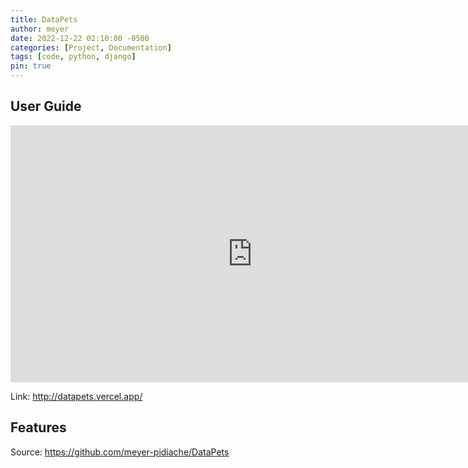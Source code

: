 ```yaml
---
title: DataPets
author: meyer
date: 2022-12-22 02:10:00 -0500
categories: [Project, Documentation]
tags: [code, python, django]
pin: true
---
```


## User Guide

<iframe width="773" height="411" src="https://www.youtube.com/embed/E6UKNqPXkew" title="DATAPETS - MISION TIC 2022, RUTA 2 - UTP, GRUPO 50." frameborder="0" allow="accelerometer; autoplay; clipboard-write; encrypted-media; gyroscope; picture-in-picture; web-share" allowfullscreen></iframe>

Link: <http://datapets.vercel.app/>

## Features

Source: <https://github.com/meyer-pidiache/DataPets>
